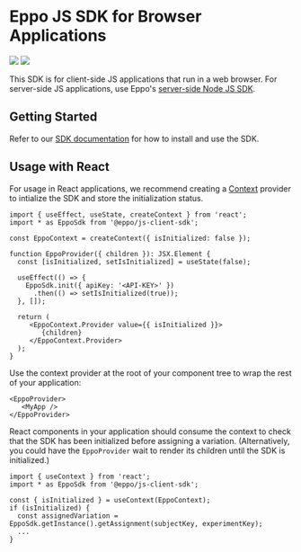 # Eppo JS SDK for Browser Applications

[![](https://img.shields.io/npm/v/@eppo/js-client-sdk)](https://www.npmjs.com/package/@eppo/js-client-sdk)
[![](https://img.shields.io/static/v1?label=GitHub+Pages&message=API+reference&color=00add8)](https://eppo-exp.github.io/js-client-sdk/js-client-sdk.html)

This SDK is for client-side JS applications that run in a web browser. For server-side JS applications, use Eppo's [server-side Node JS SDK](https://github.com/Eppo-exp/node-server-sdk).

## Getting Started

Refer to our [SDK documentation](https://docs.geteppo.com/feature-flagging/randomization-sdk) for how to install and use the SDK.

## Usage with React

For usage in React applications, we recommend creating a [Context](https://reactjs.org/docs/context.html) provider to intialize the SDK and store the initialization status.

```tsx
import { useEffect, useState, createContext } from 'react';
import * as EppoSdk from '@eppo/js-client-sdk';

const EppoContext = createContext({ isInitialized: false });

function EppoProvider({ children }): JSX.Element {
  const [isInitialized, setIsInitialized] = useState(false);

  useEffect(() => {
    EppoSdk.init({ apiKey: '<API-KEY>' })
      .then(() => setIsInitialized(true));
  }, []);

  return (
     <EppoContext.Provider value={{ isInitialized }}>
        {children}
     </EppoContext.Provider>
  );
}
```

Use the context provider at the root of your component tree to wrap the rest of your application:

```tsx
<EppoProvider>
   <MyApp />
</EppoProvider>
```

React components in your application should consume the context to check that the SDK has been initialized before assigning a variation. (Alternatively, you could have the `EppoProvider` wait to render its children until the SDK is initialized.)

```tsx
import { useContext } from 'react';
import * as EppoSdk from '@eppo/js-client-sdk';

const { isInitialized } = useContext(EppoContext);
if (isInitialized) {
  const assignedVariation = EppoSdk.getInstance().getAssignment(subjectKey, experimentKey);
  ...
}
```


